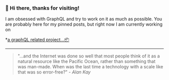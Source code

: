 ### 👋 Hi there, thanks for visiting!

I am obsessed with GraphQL and try to work on it as much as possible.
You are probably here for my pinned posts, but right now I am currently working on

*[a graphQL related project...📦](https://github.com/lastnameswayne/fullstackcrudapp)

___

>"...and the Internet was done so well that most people think of it as a natural resource like the Pacific Ocean, rather than something that was man-made. When was the last time a technology with a scale like that was so error-free?" - _Alan Kay_
